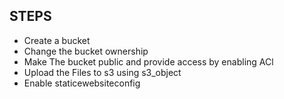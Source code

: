 ## STEPS ##
* Create a bucket
* Change the bucket ownership 
* Make The bucket public and provide access by enabling ACl
* Upload the Files to s3 using s3_object
* Enable staticewebsiteconfig